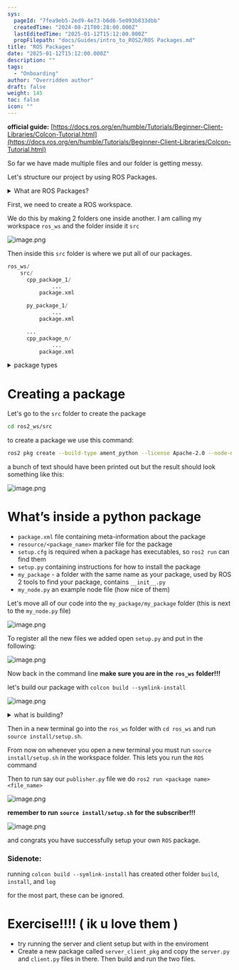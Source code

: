 ```yaml
---
sys:
  pageId: "7fea9eb5-2ed9-4e73-b6d6-5e093b833dbb"
  createdTime: "2024-08-21T00:28:00.000Z"
  lastEditedTime: "2025-01-12T15:12:00.000Z"
  propFilepath: "docs/Guides/intro_to_ROS2/ROS Packages.md"
title: "ROS Packages"
date: "2025-01-12T15:12:00.000Z"
description: ""
tags:
  - "Onboarding"
author: "Overridden author"
draft: false
weight: 145
toc: false
icon: ""
---
```


**official guide:** [https://docs.ros.org/en/humble/Tutorials/Beginner-Client-Libraries/Colcon-Tutorial.html](https://docs.ros.org/en/humble/Tutorials/Beginner-Client-Libraries/Colcon-Tutorial.html)

So far we have made multiple files and our folder is getting messy.

Let's structure our project by using ROS Packages.

<details>

<summary>What are ROS Packages?</summary>

ROS Packages are, as the name implies, packages of code that are highly sharable between ROS developers.

They consist of a folder, `package.xml` file, and source code

```python
      cpp_package_1/
		      ... imagine much code files here ..
          package.xml
```

</details>

First, we need to create a ROS workspace.

We do this by making 2 folders one inside another. I am calling my workspace `ros_ws` and the folder inside it `src`

![image.png](https://prod-files-secure.s3.us-west-2.amazonaws.com/d518164a-d88e-44d1-a4ee-3adb3bd8bce0/70706947-fd18-4537-a67b-e12946812d31/image.png?X-Amz-Algorithm=AWS4-HMAC-SHA256&X-Amz-Content-Sha256=UNSIGNED-PAYLOAD&X-Amz-Credential=ASIAZI2LB466YC6YMLLB%2F20250616%2Fus-west-2%2Fs3%2Faws4_request&X-Amz-Date=20250616T161109Z&X-Amz-Expires=3600&X-Amz-Security-Token=IQoJb3JpZ2luX2VjEHYaCXVzLXdlc3QtMiJHMEUCIGjBC2q4CbUcKQTejIPBPDRMMxZr6Ba6pk%2BUP7y560j2AiEAlNubMaN1r%2BNlvYXdit%2FdBI7U00BqRB%2Bn4Eyd%2BKtNhxoq%2FwMIXxAAGgw2Mzc0MjMxODM4MDUiDK0x1G84ZDhPli0KzSrcA%2F1BqBxT6HIzVga%2FqUpbFtdl9brac4EWTKq3WchyRzstiwWnNJWbQjqEbKwwc2U5BoYThtKOtb7oKtuSWcPFneusDFJatJsBoiUDoKMGIc%2Bg1Upy2e7C5dSPLcGyfCsFD26dsnKDuWAXzRY2IgOXB9BIg2AaDi2Fc%2B7ny6VQtFelCDNhuxH8CBazC9ZDjiJyJAA0gDYN4CDtCOMllfWUvpu7OZkgZQP04NRwMfTewbDfb7xHuVvsANXeyfq7qRaFX%2BLNlIaP00moyhDuFowYpRlr3Cz4r%2BUjuSO%2BmyRs4ZcWD%2FnD%2BsL1AmpamBJSdKQdpahFfxIPKYqxvwCd8FUvINhpmjcsL5uu%2BNY2%2FGCCokhC2NjCuE2CSVyFcMAli%2FFcR3Rix4NnLzuMVQK3253qVyNSiY2nvqN2riMlfe6RHtmdvst2uOrXon9rEBP%2B66Ajear9BwJ8RGWDgfiwgBhRFuX9PT9Ulmfgdcl4cTmmq35OW%2FLLPDa%2FxaaXpcDqS%2FQxJzDA770XyW74dFoJiw%2BXwlZ%2Fjc08MA3G3IzsXtqsfPbR5U%2FEObmSK9YtoRMqueQ0ywjyUXrkYBAAo32bZmukRp0LoFP8iwLAwupyYDsIXpd27he4cgacjngQGN8aMPvIwMIGOqUB6vnCBAyMcKrWFWGu7RYcQiVvKiimYe0wgzZ5dB5p4c%2BM4ztEeDBpy9QXAqxthDuFxazEPkfRCIeH6G%2F1CE2ppyP86kDj6j1CJkFu%2FXJpnYdhcAP3vVHqW2RCH85EhDCyB6ioYbqOtwrupC1PI195gzcyzAcX9p2jT2ce1HE1xQmZSeuNc1JWdTrGTXVZ8Pr%2F69NQ%2BxCznQXbEUIfd4UKBzjRd45y&X-Amz-Signature=b7118b262689e8a3dc5582a00c1003c1fa7b1d435c43619aed2194c2ab859e2e&X-Amz-SignedHeaders=host&x-amz-checksum-mode=ENABLED&x-id=GetObject)

Then inside this `src` folder is where we put all of our packages.

```python
ros_ws/
    src/
      cpp_package_1/
		      ...
          package.xml

      py_package_1/
		      ...
          package.xml

      ...
      cpp_package_n/
		      ...
          package.xml

```

<details>

<summary>package types</summary>

packages can be either `C++` or python.

the intern file structure is different for each but for this guide we will stick to creating python packages

</details>

# Creating a package

Let's go to the `src` folder to create the package

```bash
cd ros2_ws/src
```

to create a package we use this command:

```bash
ros2 pkg create --build-type ament_python --license Apache-2.0 --node-name my_node my_package
```

a bunch of text should have been printed out but the result should look something like this:

![image.png](https://prod-files-secure.s3.us-west-2.amazonaws.com/d518164a-d88e-44d1-a4ee-3adb3bd8bce0/e6cf1e3f-8512-4a3e-b131-079f800bf3e8/image.png?X-Amz-Algorithm=AWS4-HMAC-SHA256&X-Amz-Content-Sha256=UNSIGNED-PAYLOAD&X-Amz-Credential=ASIAZI2LB466YC6YMLLB%2F20250616%2Fus-west-2%2Fs3%2Faws4_request&X-Amz-Date=20250616T161109Z&X-Amz-Expires=3600&X-Amz-Security-Token=IQoJb3JpZ2luX2VjEHYaCXVzLXdlc3QtMiJHMEUCIGjBC2q4CbUcKQTejIPBPDRMMxZr6Ba6pk%2BUP7y560j2AiEAlNubMaN1r%2BNlvYXdit%2FdBI7U00BqRB%2Bn4Eyd%2BKtNhxoq%2FwMIXxAAGgw2Mzc0MjMxODM4MDUiDK0x1G84ZDhPli0KzSrcA%2F1BqBxT6HIzVga%2FqUpbFtdl9brac4EWTKq3WchyRzstiwWnNJWbQjqEbKwwc2U5BoYThtKOtb7oKtuSWcPFneusDFJatJsBoiUDoKMGIc%2Bg1Upy2e7C5dSPLcGyfCsFD26dsnKDuWAXzRY2IgOXB9BIg2AaDi2Fc%2B7ny6VQtFelCDNhuxH8CBazC9ZDjiJyJAA0gDYN4CDtCOMllfWUvpu7OZkgZQP04NRwMfTewbDfb7xHuVvsANXeyfq7qRaFX%2BLNlIaP00moyhDuFowYpRlr3Cz4r%2BUjuSO%2BmyRs4ZcWD%2FnD%2BsL1AmpamBJSdKQdpahFfxIPKYqxvwCd8FUvINhpmjcsL5uu%2BNY2%2FGCCokhC2NjCuE2CSVyFcMAli%2FFcR3Rix4NnLzuMVQK3253qVyNSiY2nvqN2riMlfe6RHtmdvst2uOrXon9rEBP%2B66Ajear9BwJ8RGWDgfiwgBhRFuX9PT9Ulmfgdcl4cTmmq35OW%2FLLPDa%2FxaaXpcDqS%2FQxJzDA770XyW74dFoJiw%2BXwlZ%2Fjc08MA3G3IzsXtqsfPbR5U%2FEObmSK9YtoRMqueQ0ywjyUXrkYBAAo32bZmukRp0LoFP8iwLAwupyYDsIXpd27he4cgacjngQGN8aMPvIwMIGOqUB6vnCBAyMcKrWFWGu7RYcQiVvKiimYe0wgzZ5dB5p4c%2BM4ztEeDBpy9QXAqxthDuFxazEPkfRCIeH6G%2F1CE2ppyP86kDj6j1CJkFu%2FXJpnYdhcAP3vVHqW2RCH85EhDCyB6ioYbqOtwrupC1PI195gzcyzAcX9p2jT2ce1HE1xQmZSeuNc1JWdTrGTXVZ8Pr%2F69NQ%2BxCznQXbEUIfd4UKBzjRd45y&X-Amz-Signature=bf1ad8d4b2c2e5dd94b3072cc7bd774dfe5be6ee542c3dfc25c90d364c70a1e1&X-Amz-SignedHeaders=host&x-amz-checksum-mode=ENABLED&x-id=GetObject)

# What’s inside a python package

- `package.xml` file containing meta-information about the package
- `resource/<package_name>` marker file for the package
- `setup.cfg` is required when a package has executables, so `ros2 run` can find them
- `setup.py` containing instructions for how to install the package
- `my_package` - a folder with the same name as your package, used by ROS 2 tools to find your package, contains `__init__.py`
- `my_node.py` an example node file (how nice of them)

Let's move all of our code into the `my_package/my_package` folder (this is next to the `my_node.py` file)

![image.png](https://prod-files-secure.s3.us-west-2.amazonaws.com/d518164a-d88e-44d1-a4ee-3adb3bd8bce0/9ce58f11-0da9-4d3e-b86d-506a9685d378/image.png?X-Amz-Algorithm=AWS4-HMAC-SHA256&X-Amz-Content-Sha256=UNSIGNED-PAYLOAD&X-Amz-Credential=ASIAZI2LB466YC6YMLLB%2F20250616%2Fus-west-2%2Fs3%2Faws4_request&X-Amz-Date=20250616T161109Z&X-Amz-Expires=3600&X-Amz-Security-Token=IQoJb3JpZ2luX2VjEHYaCXVzLXdlc3QtMiJHMEUCIGjBC2q4CbUcKQTejIPBPDRMMxZr6Ba6pk%2BUP7y560j2AiEAlNubMaN1r%2BNlvYXdit%2FdBI7U00BqRB%2Bn4Eyd%2BKtNhxoq%2FwMIXxAAGgw2Mzc0MjMxODM4MDUiDK0x1G84ZDhPli0KzSrcA%2F1BqBxT6HIzVga%2FqUpbFtdl9brac4EWTKq3WchyRzstiwWnNJWbQjqEbKwwc2U5BoYThtKOtb7oKtuSWcPFneusDFJatJsBoiUDoKMGIc%2Bg1Upy2e7C5dSPLcGyfCsFD26dsnKDuWAXzRY2IgOXB9BIg2AaDi2Fc%2B7ny6VQtFelCDNhuxH8CBazC9ZDjiJyJAA0gDYN4CDtCOMllfWUvpu7OZkgZQP04NRwMfTewbDfb7xHuVvsANXeyfq7qRaFX%2BLNlIaP00moyhDuFowYpRlr3Cz4r%2BUjuSO%2BmyRs4ZcWD%2FnD%2BsL1AmpamBJSdKQdpahFfxIPKYqxvwCd8FUvINhpmjcsL5uu%2BNY2%2FGCCokhC2NjCuE2CSVyFcMAli%2FFcR3Rix4NnLzuMVQK3253qVyNSiY2nvqN2riMlfe6RHtmdvst2uOrXon9rEBP%2B66Ajear9BwJ8RGWDgfiwgBhRFuX9PT9Ulmfgdcl4cTmmq35OW%2FLLPDa%2FxaaXpcDqS%2FQxJzDA770XyW74dFoJiw%2BXwlZ%2Fjc08MA3G3IzsXtqsfPbR5U%2FEObmSK9YtoRMqueQ0ywjyUXrkYBAAo32bZmukRp0LoFP8iwLAwupyYDsIXpd27he4cgacjngQGN8aMPvIwMIGOqUB6vnCBAyMcKrWFWGu7RYcQiVvKiimYe0wgzZ5dB5p4c%2BM4ztEeDBpy9QXAqxthDuFxazEPkfRCIeH6G%2F1CE2ppyP86kDj6j1CJkFu%2FXJpnYdhcAP3vVHqW2RCH85EhDCyB6ioYbqOtwrupC1PI195gzcyzAcX9p2jT2ce1HE1xQmZSeuNc1JWdTrGTXVZ8Pr%2F69NQ%2BxCznQXbEUIfd4UKBzjRd45y&X-Amz-Signature=d01e9913587b1184ed0cfb230d65191f43173dcab050c9ab98e6e0b9eda05582&X-Amz-SignedHeaders=host&x-amz-checksum-mode=ENABLED&x-id=GetObject)

To register all the new files we added open `setup.py` and put in the following:

![image.png](https://prod-files-secure.s3.us-west-2.amazonaws.com/d518164a-d88e-44d1-a4ee-3adb3bd8bce0/1cd7c262-4cae-4496-9d75-c178537d24a2/image.png?X-Amz-Algorithm=AWS4-HMAC-SHA256&X-Amz-Content-Sha256=UNSIGNED-PAYLOAD&X-Amz-Credential=ASIAZI2LB466YC6YMLLB%2F20250616%2Fus-west-2%2Fs3%2Faws4_request&X-Amz-Date=20250616T161109Z&X-Amz-Expires=3600&X-Amz-Security-Token=IQoJb3JpZ2luX2VjEHYaCXVzLXdlc3QtMiJHMEUCIGjBC2q4CbUcKQTejIPBPDRMMxZr6Ba6pk%2BUP7y560j2AiEAlNubMaN1r%2BNlvYXdit%2FdBI7U00BqRB%2Bn4Eyd%2BKtNhxoq%2FwMIXxAAGgw2Mzc0MjMxODM4MDUiDK0x1G84ZDhPli0KzSrcA%2F1BqBxT6HIzVga%2FqUpbFtdl9brac4EWTKq3WchyRzstiwWnNJWbQjqEbKwwc2U5BoYThtKOtb7oKtuSWcPFneusDFJatJsBoiUDoKMGIc%2Bg1Upy2e7C5dSPLcGyfCsFD26dsnKDuWAXzRY2IgOXB9BIg2AaDi2Fc%2B7ny6VQtFelCDNhuxH8CBazC9ZDjiJyJAA0gDYN4CDtCOMllfWUvpu7OZkgZQP04NRwMfTewbDfb7xHuVvsANXeyfq7qRaFX%2BLNlIaP00moyhDuFowYpRlr3Cz4r%2BUjuSO%2BmyRs4ZcWD%2FnD%2BsL1AmpamBJSdKQdpahFfxIPKYqxvwCd8FUvINhpmjcsL5uu%2BNY2%2FGCCokhC2NjCuE2CSVyFcMAli%2FFcR3Rix4NnLzuMVQK3253qVyNSiY2nvqN2riMlfe6RHtmdvst2uOrXon9rEBP%2B66Ajear9BwJ8RGWDgfiwgBhRFuX9PT9Ulmfgdcl4cTmmq35OW%2FLLPDa%2FxaaXpcDqS%2FQxJzDA770XyW74dFoJiw%2BXwlZ%2Fjc08MA3G3IzsXtqsfPbR5U%2FEObmSK9YtoRMqueQ0ywjyUXrkYBAAo32bZmukRp0LoFP8iwLAwupyYDsIXpd27he4cgacjngQGN8aMPvIwMIGOqUB6vnCBAyMcKrWFWGu7RYcQiVvKiimYe0wgzZ5dB5p4c%2BM4ztEeDBpy9QXAqxthDuFxazEPkfRCIeH6G%2F1CE2ppyP86kDj6j1CJkFu%2FXJpnYdhcAP3vVHqW2RCH85EhDCyB6ioYbqOtwrupC1PI195gzcyzAcX9p2jT2ce1HE1xQmZSeuNc1JWdTrGTXVZ8Pr%2F69NQ%2BxCznQXbEUIfd4UKBzjRd45y&X-Amz-Signature=c50cf776049f15e769b6271f7fc254bc8501a8a05e4804bb4731f05b66403eb9&X-Amz-SignedHeaders=host&x-amz-checksum-mode=ENABLED&x-id=GetObject)

Now back in the command line **make sure you are in the** **`ros_ws`** **folder!!!**

let's build our package with `colcon build --symlink-install`

![image.png](https://prod-files-secure.s3.us-west-2.amazonaws.com/d518164a-d88e-44d1-a4ee-3adb3bd8bce0/2f2a0d27-b173-48fd-b189-5f5c0ce65619/image.png?X-Amz-Algorithm=AWS4-HMAC-SHA256&X-Amz-Content-Sha256=UNSIGNED-PAYLOAD&X-Amz-Credential=ASIAZI2LB466YC6YMLLB%2F20250616%2Fus-west-2%2Fs3%2Faws4_request&X-Amz-Date=20250616T161109Z&X-Amz-Expires=3600&X-Amz-Security-Token=IQoJb3JpZ2luX2VjEHYaCXVzLXdlc3QtMiJHMEUCIGjBC2q4CbUcKQTejIPBPDRMMxZr6Ba6pk%2BUP7y560j2AiEAlNubMaN1r%2BNlvYXdit%2FdBI7U00BqRB%2Bn4Eyd%2BKtNhxoq%2FwMIXxAAGgw2Mzc0MjMxODM4MDUiDK0x1G84ZDhPli0KzSrcA%2F1BqBxT6HIzVga%2FqUpbFtdl9brac4EWTKq3WchyRzstiwWnNJWbQjqEbKwwc2U5BoYThtKOtb7oKtuSWcPFneusDFJatJsBoiUDoKMGIc%2Bg1Upy2e7C5dSPLcGyfCsFD26dsnKDuWAXzRY2IgOXB9BIg2AaDi2Fc%2B7ny6VQtFelCDNhuxH8CBazC9ZDjiJyJAA0gDYN4CDtCOMllfWUvpu7OZkgZQP04NRwMfTewbDfb7xHuVvsANXeyfq7qRaFX%2BLNlIaP00moyhDuFowYpRlr3Cz4r%2BUjuSO%2BmyRs4ZcWD%2FnD%2BsL1AmpamBJSdKQdpahFfxIPKYqxvwCd8FUvINhpmjcsL5uu%2BNY2%2FGCCokhC2NjCuE2CSVyFcMAli%2FFcR3Rix4NnLzuMVQK3253qVyNSiY2nvqN2riMlfe6RHtmdvst2uOrXon9rEBP%2B66Ajear9BwJ8RGWDgfiwgBhRFuX9PT9Ulmfgdcl4cTmmq35OW%2FLLPDa%2FxaaXpcDqS%2FQxJzDA770XyW74dFoJiw%2BXwlZ%2Fjc08MA3G3IzsXtqsfPbR5U%2FEObmSK9YtoRMqueQ0ywjyUXrkYBAAo32bZmukRp0LoFP8iwLAwupyYDsIXpd27he4cgacjngQGN8aMPvIwMIGOqUB6vnCBAyMcKrWFWGu7RYcQiVvKiimYe0wgzZ5dB5p4c%2BM4ztEeDBpy9QXAqxthDuFxazEPkfRCIeH6G%2F1CE2ppyP86kDj6j1CJkFu%2FXJpnYdhcAP3vVHqW2RCH85EhDCyB6ioYbqOtwrupC1PI195gzcyzAcX9p2jT2ce1HE1xQmZSeuNc1JWdTrGTXVZ8Pr%2F69NQ%2BxCznQXbEUIfd4UKBzjRd45y&X-Amz-Signature=34cca1984ec5c077a01a1110fbd91a2994769821020299ac7075acbe429a791d&X-Amz-SignedHeaders=host&x-amz-checksum-mode=ENABLED&x-id=GetObject)

<details>

<summary>what is building?</summary>

if you are a CS major at Rose-Hulman you will learn the answer to this in CSSE132

but TLDR; is it combines all the code files into one program that can be run easily 

</details>

Then in a new terminal go into the `ros_ws` folder with `cd ros_ws` and run `source install/setup.sh`. 

From now on whenever you open a new terminal you must run `source install/setup.sh` in the workspace folder. This lets you run the `ROS` command

Then to run say our `publisher.py` file we do `ros2 run <package name> <file_name>`

![image.png](https://prod-files-secure.s3.us-west-2.amazonaws.com/d518164a-d88e-44d1-a4ee-3adb3bd8bce0/4f4b1219-3a44-4632-aa0a-ce3471699f59/image.png?X-Amz-Algorithm=AWS4-HMAC-SHA256&X-Amz-Content-Sha256=UNSIGNED-PAYLOAD&X-Amz-Credential=ASIAZI2LB466YC6YMLLB%2F20250616%2Fus-west-2%2Fs3%2Faws4_request&X-Amz-Date=20250616T161109Z&X-Amz-Expires=3600&X-Amz-Security-Token=IQoJb3JpZ2luX2VjEHYaCXVzLXdlc3QtMiJHMEUCIGjBC2q4CbUcKQTejIPBPDRMMxZr6Ba6pk%2BUP7y560j2AiEAlNubMaN1r%2BNlvYXdit%2FdBI7U00BqRB%2Bn4Eyd%2BKtNhxoq%2FwMIXxAAGgw2Mzc0MjMxODM4MDUiDK0x1G84ZDhPli0KzSrcA%2F1BqBxT6HIzVga%2FqUpbFtdl9brac4EWTKq3WchyRzstiwWnNJWbQjqEbKwwc2U5BoYThtKOtb7oKtuSWcPFneusDFJatJsBoiUDoKMGIc%2Bg1Upy2e7C5dSPLcGyfCsFD26dsnKDuWAXzRY2IgOXB9BIg2AaDi2Fc%2B7ny6VQtFelCDNhuxH8CBazC9ZDjiJyJAA0gDYN4CDtCOMllfWUvpu7OZkgZQP04NRwMfTewbDfb7xHuVvsANXeyfq7qRaFX%2BLNlIaP00moyhDuFowYpRlr3Cz4r%2BUjuSO%2BmyRs4ZcWD%2FnD%2BsL1AmpamBJSdKQdpahFfxIPKYqxvwCd8FUvINhpmjcsL5uu%2BNY2%2FGCCokhC2NjCuE2CSVyFcMAli%2FFcR3Rix4NnLzuMVQK3253qVyNSiY2nvqN2riMlfe6RHtmdvst2uOrXon9rEBP%2B66Ajear9BwJ8RGWDgfiwgBhRFuX9PT9Ulmfgdcl4cTmmq35OW%2FLLPDa%2FxaaXpcDqS%2FQxJzDA770XyW74dFoJiw%2BXwlZ%2Fjc08MA3G3IzsXtqsfPbR5U%2FEObmSK9YtoRMqueQ0ywjyUXrkYBAAo32bZmukRp0LoFP8iwLAwupyYDsIXpd27he4cgacjngQGN8aMPvIwMIGOqUB6vnCBAyMcKrWFWGu7RYcQiVvKiimYe0wgzZ5dB5p4c%2BM4ztEeDBpy9QXAqxthDuFxazEPkfRCIeH6G%2F1CE2ppyP86kDj6j1CJkFu%2FXJpnYdhcAP3vVHqW2RCH85EhDCyB6ioYbqOtwrupC1PI195gzcyzAcX9p2jT2ce1HE1xQmZSeuNc1JWdTrGTXVZ8Pr%2F69NQ%2BxCznQXbEUIfd4UKBzjRd45y&X-Amz-Signature=1f44b48d9cac4d76a0a61573150d1efc0b34d68085e17c020525624795d03dea&X-Amz-SignedHeaders=host&x-amz-checksum-mode=ENABLED&x-id=GetObject)

**remember to run** **`source install/setup.sh`** **for the subscriber!!!**

![image.png](https://prod-files-secure.s3.us-west-2.amazonaws.com/d518164a-d88e-44d1-a4ee-3adb3bd8bce0/02121119-dad4-49ec-8356-c956108b4243/image.png?X-Amz-Algorithm=AWS4-HMAC-SHA256&X-Amz-Content-Sha256=UNSIGNED-PAYLOAD&X-Amz-Credential=ASIAZI2LB466YC6YMLLB%2F20250616%2Fus-west-2%2Fs3%2Faws4_request&X-Amz-Date=20250616T161109Z&X-Amz-Expires=3600&X-Amz-Security-Token=IQoJb3JpZ2luX2VjEHYaCXVzLXdlc3QtMiJHMEUCIGjBC2q4CbUcKQTejIPBPDRMMxZr6Ba6pk%2BUP7y560j2AiEAlNubMaN1r%2BNlvYXdit%2FdBI7U00BqRB%2Bn4Eyd%2BKtNhxoq%2FwMIXxAAGgw2Mzc0MjMxODM4MDUiDK0x1G84ZDhPli0KzSrcA%2F1BqBxT6HIzVga%2FqUpbFtdl9brac4EWTKq3WchyRzstiwWnNJWbQjqEbKwwc2U5BoYThtKOtb7oKtuSWcPFneusDFJatJsBoiUDoKMGIc%2Bg1Upy2e7C5dSPLcGyfCsFD26dsnKDuWAXzRY2IgOXB9BIg2AaDi2Fc%2B7ny6VQtFelCDNhuxH8CBazC9ZDjiJyJAA0gDYN4CDtCOMllfWUvpu7OZkgZQP04NRwMfTewbDfb7xHuVvsANXeyfq7qRaFX%2BLNlIaP00moyhDuFowYpRlr3Cz4r%2BUjuSO%2BmyRs4ZcWD%2FnD%2BsL1AmpamBJSdKQdpahFfxIPKYqxvwCd8FUvINhpmjcsL5uu%2BNY2%2FGCCokhC2NjCuE2CSVyFcMAli%2FFcR3Rix4NnLzuMVQK3253qVyNSiY2nvqN2riMlfe6RHtmdvst2uOrXon9rEBP%2B66Ajear9BwJ8RGWDgfiwgBhRFuX9PT9Ulmfgdcl4cTmmq35OW%2FLLPDa%2FxaaXpcDqS%2FQxJzDA770XyW74dFoJiw%2BXwlZ%2Fjc08MA3G3IzsXtqsfPbR5U%2FEObmSK9YtoRMqueQ0ywjyUXrkYBAAo32bZmukRp0LoFP8iwLAwupyYDsIXpd27he4cgacjngQGN8aMPvIwMIGOqUB6vnCBAyMcKrWFWGu7RYcQiVvKiimYe0wgzZ5dB5p4c%2BM4ztEeDBpy9QXAqxthDuFxazEPkfRCIeH6G%2F1CE2ppyP86kDj6j1CJkFu%2FXJpnYdhcAP3vVHqW2RCH85EhDCyB6ioYbqOtwrupC1PI195gzcyzAcX9p2jT2ce1HE1xQmZSeuNc1JWdTrGTXVZ8Pr%2F69NQ%2BxCznQXbEUIfd4UKBzjRd45y&X-Amz-Signature=18cf71cd0c7124a1a5ddefda714e4d10df4ff27435e5a350f3f0c5a3c1e5e9ec&X-Amz-SignedHeaders=host&x-amz-checksum-mode=ENABLED&x-id=GetObject)

and congrats you have successfully setup your own `ROS` package.

### Sidenote:

running `colcon build --symlink-install` has created other folder `build`, `install`, and `log`

for the most part, these can be ignored.

# Exercise!!!! ( ik u love them )

- try running the server and client setup but with in the enviroment
- Create a new package called `server_client_pkg` and copy the `server.py` and `client.py` files in there. Then build and run the two files.
